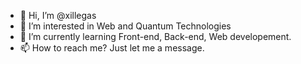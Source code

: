 - 👋 Hi, I’m @xillegas
- 👀 I’m interested in Web and Quantum Technologies
- 🌱 I’m currently learning Front-end, Back-end, Web developement.
- 📫 How to reach me? Just let me a message.

<!---
xillegas/xillegas is a ✨ special ✨ repository because its `README.md` (this file) appears on your GitHub profile.
You can click the Preview link to take a look at your changes.
--->

